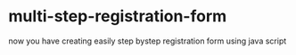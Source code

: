 # multi-step-registration-form
now you have creating easily step bystep registration form using java script
